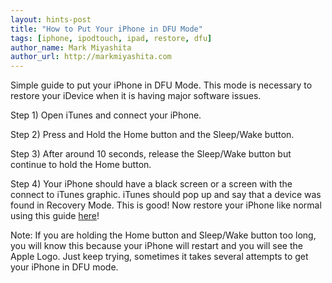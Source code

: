 ```yaml
---
layout: hints-post
title: "How to Put Your iPhone in DFU Mode"
tags: [iphone, ipodtouch, ipad, restore, dfu]
author_name: Mark Miyashita
author_url: http://markmiyashita.com
---
```


Simple guide to put your iPhone in DFU Mode. This mode is necessary to restore your iDevice when it is having major software issues.

Step 1) Open iTunes and connect your iPhone.

Step 2) Press and Hold the Home button and the Sleep/Wake button.

Step 3) After around 10 seconds, release the Sleep/Wake button but continue to hold the Home button.

Step 4) Your iPhone should have a black screen or a screen with the connect to iTunes graphic. iTunes should pop up and say that a device was found in Recovery Mode. This is good! Now restore your iPhone like normal using this guide <a href="{{site.url}}/how-to-restore-your-iphone-ipod-touch-or-ipad/">here</a>!

Note: If you are holding the Home button and Sleep/Wake button too long, you will know this because your iPhone will restart and you will see the Apple Logo. Just keep trying, sometimes it takes several attempts to get your iPhone in DFU mode.